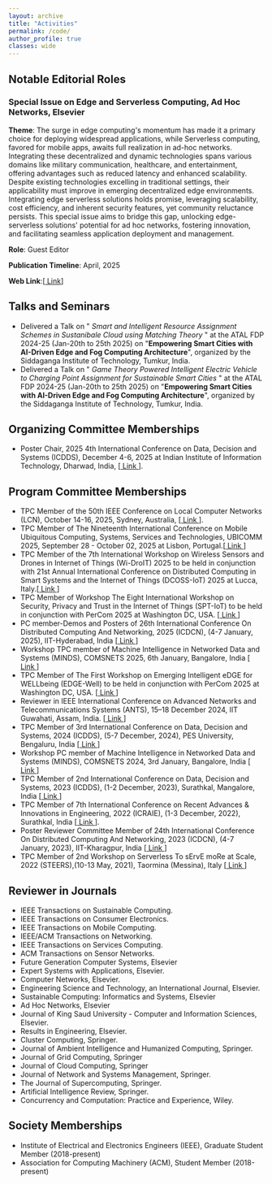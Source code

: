 ```yaml
---
layout: archive
title: "Activities"
permalink: /code/
author_profile: true
classes: wide
---
```

## Notable Editorial Roles
### Special Issue on Edge and Serverless Computing, Ad Hoc Networks, Elsevier 
 **Theme**: The surge in edge computing's momentum has made it a primary choice for deploying widespread applications, while Serverless computing, favored for mobile apps, awaits full realization in ad-hoc networks. Integrating these decentralized and dynamic technologies spans various domains like military communication, healthcare, and entertainment, offering advantages such as reduced latency and enhanced scalability. Despite existing technologies excelling in traditional settings, their applicability must improve in emerging decentralized edge environments. Integrating edge serverless solutions holds promise, leveraging scalability, cost efficiency, and inherent security features, yet community reluctance persists. This special issue aims to bridge this gap, unlocking edge-serverless solutions' potential for ad hoc networks, fostering innovation, and facilitating seamless application deployment and management.

**Role**: Guest Editor

**Publication Timeline**: April, 2025

**Web Link**:[<a href="https://www.sciencedirect.com/journal/ad-hoc-networks/about/call-for-papers#special-issue-on-edge-and-serverless-computing"> Link</a>]

## Talks and Seminars

<ul>
	<li>
		Delivered a Talk on " <i> Smart and Intelligent Resource Assignment Schemes in Sustanibale Cloud using Matching Theory </i>" at the ATAL FDP 2024-25 (Jan-20th to 25th 2025) on "<b>Empowering Smart Cities with AI-Driven Edge and Fog Computing Architecture</b>", organized by the Siddaganga Institute of Technology, Tumkur, India.
	</li>
	<li>
		Delivered a Talk on " <i> Game Theory Powered Intelligent Electric Vehicle to Charging Point Assignment for Sustainable Smart Cities </i>" at the ATAL FDP 2024-25 (Jan-20th to 25th 2025) on "<b>Empowering Smart Cities with AI-Driven Edge and Fog Computing Architecture</b>", organized by the Siddaganga Institute of Technology, Tumkur, India.
	</li>
</ul>

## Organizing Committee Memberships
<ul>
	<li>
		Poster Chair, 2025 4th International Conference on Data, Decision and Systems (ICDDS), December 4-6, 2025 at Indian Institute of Information Technology, Dharwad, India, [<a href="https://icdds.org/Organizing-Committee.html"> Link </a>].
	</li>
</ul>

## Program Committee Memberships
<ul>
	<li>
		TPC Member of the 50th IEEE Conference on Local Computer Networks (LCN), October 14-16, 2025, Sydney, Australia, [<a href="https://www.ieeelcn.org/Committees_TPC.html"> Link </a>].
	</li>
	<li>
		TPC Member of The Nineteenth International Conference on Mobile Ubiquitous Computing, Systems, Services and Technologies, UBICOMM 2025, September 28 - October 02, 2025 at Lisbon, Portugal.[<a href="https://www.iaria.org/conferences2025/ComUBICOMM25.html"> Link </a>] 
	</li>
	<li> 
		TPC Member of the 7th International Workshop on Wireless Sensors and Drones in Internet of Things (Wi-DroIT) 2025 to be held in conjunction with 21st Annual International Conference on Distributed Computing in Smart Systems and the Internet of Things (DCOSS-IoT) 2025 at Lucca, Italy.[<a href="https://widroit2025.github.io/"> Link </a>] 
	</li>
	<li>
		TPC Member of Workshop The Eight International Workshop on Security, Privacy and Trust in the Internet of Things (SPT-IoT) to be held in conjunction with PerCom 2025 at Washington DC, USA. [<a href="https://sites.google.com/view/spt-iot-2025"> Link </a>]
	</li>
	<li>
		PC member-Demos and Posters of 26th International Conference On Distributed Computing And Networking, 2025 (ICDCN), (4-7 January, 2025), IIT-Hyderabad, India [<a href="https://cse.iith.ac.in/icdcn-2025/call_for_poster.html/"> Link </a>]
	</li>
	<li>
		Workshop TPC member of Machine Intelligence in Networked Data and Systems (MINDS), COMSNETS 2025, 6th January, Bangalore, India [<a href="https://www.comsnets.org/minds_workshop.html"> Link </a>]
	</li>	
	<li>
		TPC Member of The First Workshop on Emerging Intelligent eDGE for WELLbeing (EDGE-Well) to be held in conjunction with PerCom 2025 at Washington DC, USA. [<a href="https://sites.google.com/view/edge-well-2025/"> Link </a>]
	</li>
	<li>
		Reviewer in IEEE International Conference on Advanced Networks and Telecommunications Systems (ANTS), 15–18 December 2024, IIT Guwahati, Assam, India. [<a href="https://ants2024.ieee-ants.org/"> Link </a>]
	</li>
	<li>
		TPC Member of 3rd International Conference on Data, Decision and Systems, 2024 (ICDDS), (5-7 December, 2024), PES University, Bengaluru, India [<a href="https://icdds.org/"> Link </a>]
	</li>
	<li>
		Workshop PC member of Machine Intelligence in Networked Data and Systems (MINDS), COMSNETS 2024, 3rd January, Bangalore, India [<a href="https://www.comsnets.org/minds_workshop.html"> Link </a>]
	</li>
	<li>
		TPC Member of 2nd International Conference on Data, Decision and Systems, 2023 (ICDDS), (1-2 December, 2023), Surathkal, Mangalore, India [<a href="https://icdds.org"> Link </a>]
	</li>
	<li>
		TPC Member of 7th International Conference on Recent Advances & Innovations in Engineering, 2022 (ICRAIE), (1-3 December, 2022), Surathkal, India [<a href="https://icraie.nitk.ac.in/progTechComm.html"> Link </a>].
	</li> 
	<li>
		Poster Reviewer Committee Member of 24th International Conference On Distributed Computing And Networking, 2023 (ICDCN), (4-7 January, 2023), IIT-Kharagpur, India [<a href="https://cse.iitkgp.ac.in/conf/ICDCN23/posters.html"> Link </a>]
	</li>
	<li>
		TPC Member of 2nd Workshop on Serverless To sErvE moRe at Scale, 2022 (STEERS),(10-13 May, 2021), Taormina (Messina), Italy [<a href="http://www.steers.iitkgp.ac.in/committee"> Link </a>]
	</li>
</ul>


## Reviewer in Journals
<ul>
	<li>
		IEEE Transactions on Sustainable Computing.
	</li>
	<li>
		IEEE Transactions on Consumer Electronics.
	</li>
	<li>
		IEEE Transactions on Mobile Computing.
	</li>
	<li>
		IEEE/ACM Transactions on Networking.
	</li>
	<li>
		IEEE Transactions on Services Computing.
	</li>
	<li>
		ACM Transactions on Sensor Networks.
	</li>
	<li>
		Future Generation Computer Systems, Elsevier
	</li>
	<li>
		Expert Systems with Applications, Elsevier.
	</li> 
	<li>
		Computer Networks, Elsevier.
	</li>
	<li>
		Engineering Science and Technology, an International Journal, Elsevier.
	</li>
	<li>
		Sustainable Computing: Informatics and Systems, Elsevier
	</li>
	<li>
		Ad Hoc Networks, Elsevier
	</li>
	<li>
		Journal of King Saud University - Computer and Information Sciences, Elsevier.
	</li>
	<li>
		Results in Engineering, Elsevier.
	</li>
	<li>
		Cluster Computing, Springer.
	</li>
	<li>
		Journal of Ambient Intelligence and Humanized Computing, Springer.
	</li>
	<li>
		 Journal of Grid Computing, Springer
	</li>
	<li>
		Journal of Cloud Computing, Springer
	</li>
	<li>
		Journal of Network and Systems Management, Springer.
	</li>
	<li>
		The Journal of Supercomputing, Springer.
	</li>
	<li>
		Artificial Intelligence Review, Springer.
	</li>
	<li>
		Concurrency and Computation: Practice and Experience, Wiley.
	</li>
</ul>

## Society Memberships
<ul>
	<li>
		Institute of Electrical and Electronics Engineers (IEEE), Graduate Student Member (2018-present)
	</li> 
	<li>
		Association for Computing Machinery (ACM), Student Member (2018-present)
	</li>
</ul>